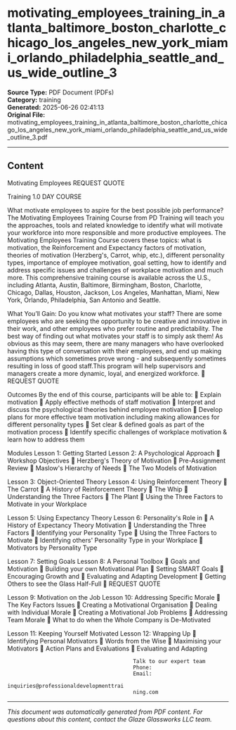﻿# motivating_employees_training_in_atlanta_baltimore_boston_charlotte_chicago_los_angeles_new_york_miami_orlando_philadelphia_seattle_and_us_wide_outline_3

**Source Type:** PDF Document (PDFs)  
**Category:** training  
**Generated:** 2025-06-26 02:41:13  
**Original File:** motivating_employees_training_in_atlanta_baltimore_boston_charlotte_chicago_los_angeles_new_york_miami_orlando_philadelphia_seattle_and_us_wide_outline_3.pdf

---

## Content

Motivating
Employees                                                            REQUEST QUOTE



Training                                                             1.0 DAY COURSE




What motivate employees to aspire for the best possible job performance?
The Motivating Employees Training Course from PD Training will teach you the
approaches, tools and related knowledge to identify what will motivate your
workforce into more responsible and more productive employees.
The Motivating Employees Training Course covers these topics: what is
motivation, the Reinforcement and Expectancy factors of motivation, theories
of motivation (Herzberg's, Carrot, whip, etc.), different personality types,
importance of employee motivation, goal setting, how to identify and address
specific issues and challenges of workplace motivation and much more.
This comprehensive training course is available across the U.S., including
Atlanta, Austin, Baltimore, Birmingham, Boston, Charlotte, Chicago, Dallas,
Houston, Jackson, Los Angeles, Manhattan, Miami, New York, Orlando,
Philadelphia, San Antonio and Seattle.




What You’ll Gain:
Do you know what motivates your staff? There are some employees who are seeking the
opportunity to be creative and innovative in their work, and other employees who prefer
routine and predictability.
The best way of finding out what motivates your staff is to simply ask them! As obvious as
this may seem, there are many managers who have overlooked having this type of
conversation with their employees, and end up making assumptions which sometimes prove
wrong - and subsequently sometimes resulting in loss of good staff.This program will help
supervisors and managers create a more dynamic, loyal, and energized workforce.
                                                                            REQUEST QUOTE




Outcomes
By the end of this course, participants will be able to:
    Explain motivation
    Apply effective methods of staff motivation
    Interpret and discuss the psychological theories behind employee motivation
    Develop plans for more effective team motivation including making
      allowances for different personality types
    Set clear & defined goals as part of the motivation process
    Identify specific challenges of workplace motivation & learn how to address
      them




Modules
 Lesson 1: Getting Started                 Lesson 2: A Psychological Approach
    Workshop Objectives                       Herzberg's Theory of Motivation
    Pre-Assignment Review                     Maslow's Hierarchy of Needs
                                               The Two Models of Motivation


 Lesson 3: Object-Oriented Theory          Lesson 4: Using Reinforcement Theory
    The Carrot                                A History of Reinforcement Theory
    The Whip                                  Understanding the Three Factors
    The Plant                                 Using the Three Factors to Motivate
                                                 in your Workplace


 Lesson 5: Using Expectancy Theory         Lesson 6: Personality's Role in
    A History of Expectancy Theory        Motivation
    Understanding the Three Factors           Identifying your Personality Type
    Using the Three Factors to Motivate       Identifying others' Personality Type
      in your Workplace                        Motivators by Personality Type


 Lesson 7: Setting Goals                   Lesson 8: A Personal Toolbox
    Goals and Motivation                      Building your own Motivational Plan
    Setting SMART Goals                       Encouraging Growth and
    Evaluating and Adapting                     Development
                                               Getting Others to see the Glass
                                                 Half-Full
                                                                           REQUEST QUOTE




Lesson 9: Motivation on the Job            Lesson 10: Addressing Specific Morale
   The Key Factors                        Issues
   Creating a Motivational Organisation       Dealing with Individual Morale
   Creating a Motivational Job                   Problems
                                               Addressing Team Morale
                                               What to do when the Whole
                                                  Company is De-Motivated


Lesson 11: Keeping Yourself Motivated      Lesson 12: Wrapping Up
   Identifying Personal Motivators            Words from the Wise
   Maximising your Motivators                 Action Plans and Evaluations
   Evaluating and Adapting




                                            Talk to our expert team
                                            Phone:
                                            Email:
                                            inquiries@professionaldevelopmenttrai
                                            ning.com

---

*This document was automatically generated from PDF content. For questions about this content, contact the Glaze Glassworks LLC team.*
